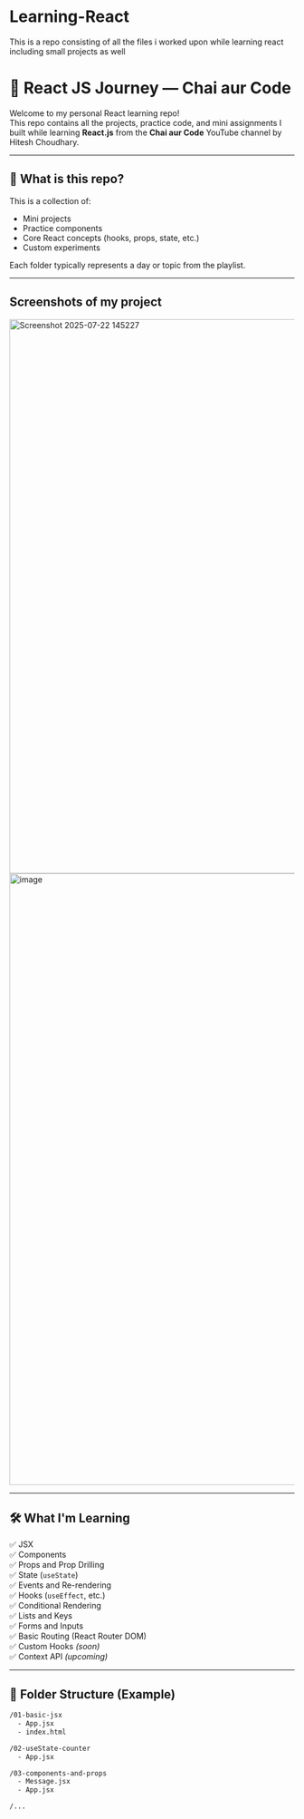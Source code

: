 # Learning-React
This is a repo consisting of all the files i worked upon while learning react including small projects as well

# 🚀 React JS Journey — Chai aur Code

Welcome to my personal React learning repo!  
This repo contains all the projects, practice code, and mini assignments I built while learning **React.js** from the **Chai aur Code** YouTube channel by Hitesh Choudhary.

---

## 🧠 What is this repo?

This is a collection of:
- Mini projects
- Practice components
- Core React concepts (hooks, props, state, etc.)
- Custom experiments

Each folder typically represents a day or topic from the playlist.

---
## Screenshots of my project 
<img width="1919" height="978" alt="Screenshot 2025-07-22 145227" src="https://github.com/user-attachments/assets/aebd0f69-877d-4e26-9497-280f8e18466a" />
<img width="1919" height="1079" alt="image" src="https://github.com/user-attachments/assets/876189c6-4f06-488d-8f11-548dd9197714" />

---
## 🛠️ What I'm Learning

✅ JSX  
✅ Components  
✅ Props and Prop Drilling  
✅ State (`useState`)  
✅ Events and Re-rendering  
✅ Hooks (`useEffect`, etc.)  
✅ Conditional Rendering  
✅ Lists and Keys  
✅ Forms and Inputs  
✅ Basic Routing (React Router DOM)  
✅ Custom Hooks *(soon)*  
✅ Context API *(upcoming)*

---

## 📁 Folder Structure (Example)

```bash
/01-basic-jsx
  - App.jsx
  - index.html

/02-useState-counter
  - App.jsx

/03-components-and-props
  - Message.jsx
  - App.jsx

/...

